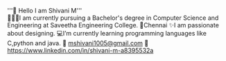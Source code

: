 '''🙏 Hello I am Shivani M'''</br>
👩🏻‍💻I am currently pursuing a Bachelor's degree in Computer Science and Engineering at Saveetha Engineering College.
📍Chennai
✨I am passionate about designing.
💻I’m currently learning programming languages like C,python and java.
📧 mshivani1005@gmail.com
🪪 https://www.linkedin.com/in/shivani-m-a8395532a
 
